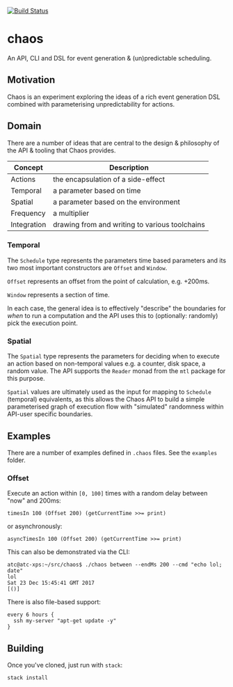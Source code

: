 [![Build Status](https://travis-ci.org/atcol/chaos.svg?branch=master)](https://travis-ci.org/squidnyan/chaos)

# chaos

An API, CLI and DSL for event generation & (un)predictable scheduling.

## Motivation

Chaos is an experiment exploring the ideas of a rich event generation DSL combined with parameterising unpredictability
for actions.

## Domain

There are a number of ideas that are central to the design & philosophy of the API & tooling that Chaos provides. 

| Concept | Description |
|---------|-------------|
| Actions | the encapsulation of a side-effect |
| Temporal | a parameter based on time |
| Spatial | a parameter based on the environment |
| Frequency | a multiplier |
| Integration | drawing from and writing to various toolchains |

### Temporal

The `Schedule` type represents the parameters time based parameters and its two most important constructors are `Offset` and `Window`. 

`Offset` represents an offset from the point of calculation, e.g. +200ms.

`Window` represents a section of time.

In each case, the general idea is to effectively "describe" the boundaries for
_when_ to run a computation and the API uses this to (optionally: randomly) pick the execution
point.

### Spatial

The `Spatial` type represents the parameters for deciding when to execute an action
based on non-temporal values e.g. a counter, disk space, a random value. The API
supports the `Reader` monad from the `mtl` package for this purpose.

`Spatial` values are ultimately used as the input for mapping to `Schedule` (temporal)
equivalents, as this allows the Chaos API to build a simple parameterised graph 
of execution flow with "simulated" randomness within API-user specific boundaries.

## Examples

There are a number of examples defined in `.chaos` files. See the `examples` folder.

### Offset

Execute an action within `[0, 100]` times with a random delay between "now" and 200ms:

    timesIn 100 (Offset 200) (getCurrentTime >>= print)

or asynchronously:

    asyncTimesIn 100 (Offset 200) (getCurrentTime >>= print)

This can also be demonstrated via the CLI:

    atc@atc-xps:~/src/chaos$ ./chaos between --endMs 200 --cmd "echo lol; date"
    lol
    Sat 23 Dec 15:45:41 GMT 2017
    [()]

There is also file-based support:

    every 6 hours {
      ssh my-server "apt-get update -y"
    }

## Building

Once you've cloned, just run with `stack`:

```
stack install
```
